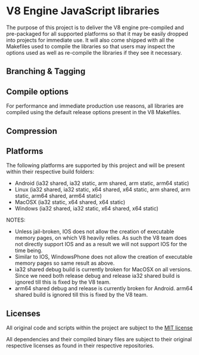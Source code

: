 V8 Engine JavaScript libraries
==============================
The purpose of this project is to deliver the V8 engine pre-compiled and pre-packaged for all supported platforms so
that it may be easily dropped into projects for immediate use. It will also come shipped with all the Makefiles used to
compile the libraries so that users may inspect the options used as well as re-compile the libraries if they see it
necessary.

Branching & Tagging
---------------


Compile options
---------------
For performance and immediate production use reasons, all libraries are compiled using the default release options
present in the V8 Makefiles.

Compression
-----------


Platforms
---------
The following platforms are supported by this project and will be present within their respective build folders:
 * Android (ia32 shared, ia32 static, arm shared, arm static, arm64 static)
 * Linux (ia32 shared, ia32 static, x64 shared, x64 static, arm shared, arm static, arm64 shared, arm64 static)
 * MacOSX (ia32 static, x64 shared, x64 static)
 * Windows (ia32 shared, ia32 static, x64 shared, x64 static)

NOTES:
 * Unless jail-broken, IOS does not allow the creation of executable memory pages, on which V8 heavily relies. As such
   the V8 team does not directly support IOS and as a result we will not support IOS for the time being.
 * Similar to IOS, WindowsPhone does not allow the creation of executable memory pages so same result as above.
 * ia32 shared debug build is currently broken for MacOSX on all versions. Since we need both release debug and release
   ia32 shared build is ignored till this is fixed by the V8 team.
 * arm64 shared debug and release is currently broken for Android. arm64 shared build is ignored till this is fixed by
   the V8 team.

Licenses
--------
All original code and scripts within the project are subject to the [MIT license](LICENSE)

All dependencies and their compiled binary files are subject to their original respective licenses as found in their
respective repositories.